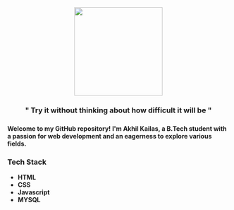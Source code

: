  <div align="center">
  <img height="200" src="https://media2.giphy.com/media/qgQUggAC3Pfv687qPC/giphy.gif"  />
</div>

###

<h3 align="center">" Try it without thinking about how difficult it will be "</h3>

###

<h4 align="left">Welcome to my GitHub repository! I'm Akhil Kailas, a B.Tech student with a passion for web development and an eagerness to explore various fields.</h4>

###

<h3 align="left">Tech Stack</h3>

- **HTML**
- **CSS**
- **Javascript**
- **MYSQL**
